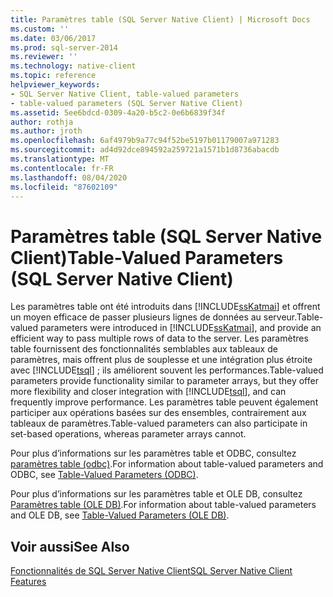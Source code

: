 ```yaml
---
title: Paramètres table (SQL Server Native Client) | Microsoft Docs
ms.custom: ''
ms.date: 03/06/2017
ms.prod: sql-server-2014
ms.reviewer: ''
ms.technology: native-client
ms.topic: reference
helpviewer_keywords:
- SQL Server Native Client, table-valued parameters
- table-valued parameters (SQL Server Native Client)
ms.assetid: 5ee6bdcd-0309-4a20-b5c2-0e6b6839f34f
author: rothja
ms.author: jroth
ms.openlocfilehash: 6af4979b9a77c94f52be5197b01179007a971283
ms.sourcegitcommit: ad4d92dce894592a259721a1571b1d8736abacdb
ms.translationtype: MT
ms.contentlocale: fr-FR
ms.lasthandoff: 08/04/2020
ms.locfileid: "87602109"
---
```

# <a name="table-valued-parameters-sql-server-native-client"></a><span data-ttu-id="4ef7f-102">Paramètres table (SQL Server Native Client)</span><span class="sxs-lookup"><span data-stu-id="4ef7f-102">Table-Valued Parameters (SQL Server Native Client)</span></span>
  <span data-ttu-id="4ef7f-103">Les paramètres table ont été introduits dans [!INCLUDE[ssKatmai](../../../includes/sskatmai-md.md)] et offrent un moyen efficace de passer plusieurs lignes de données au serveur.</span><span class="sxs-lookup"><span data-stu-id="4ef7f-103">Table-valued parameters were introduced in [!INCLUDE[ssKatmai](../../../includes/sskatmai-md.md)], and provide an efficient way to pass multiple rows of data to the server.</span></span> <span data-ttu-id="4ef7f-104">Les paramètres table fournissent des fonctionnalités semblables aux tableaux de paramètres, mais offrent plus de souplesse et une intégration plus étroite avec [!INCLUDE[tsql](../../../includes/tsql-md.md)] ; ils améliorent souvent les performances.</span><span class="sxs-lookup"><span data-stu-id="4ef7f-104">Table-valued parameters provide functionality similar to parameter arrays, but they offer more flexibility and closer integration with [!INCLUDE[tsql](../../../includes/tsql-md.md)], and can frequently improve performance.</span></span> <span data-ttu-id="4ef7f-105">Les paramètres table peuvent également participer aux opérations basées sur des ensembles, contrairement aux tableaux de paramètres.</span><span class="sxs-lookup"><span data-stu-id="4ef7f-105">Table-valued parameters can also participate in set-based operations, whereas parameter arrays cannot.</span></span>  
  
 <span data-ttu-id="4ef7f-106">Pour plus d’informations sur les paramètres table et ODBC, consultez [paramètres table &#40;odbc&#41;](../../native-client-odbc-table-valued-parameters/table-valued-parameters-odbc.md).</span><span class="sxs-lookup"><span data-stu-id="4ef7f-106">For information about table-valued parameters and ODBC, see [Table-Valued Parameters &#40;ODBC&#41;](../../native-client-odbc-table-valued-parameters/table-valued-parameters-odbc.md).</span></span>  
  
 <span data-ttu-id="4ef7f-107">Pour plus d’informations sur les paramètres table et OLE DB, consultez [Paramètres table &#40;OLE DB&#41;](../../native-client-ole-db-table-valued-parameters/table-valued-parameters-ole-db.md).</span><span class="sxs-lookup"><span data-stu-id="4ef7f-107">For information about table-valued parameters and OLE DB, see [Table-Valued Parameters &#40;OLE DB&#41;](../../native-client-ole-db-table-valued-parameters/table-valued-parameters-ole-db.md).</span></span>  
  
## <a name="see-also"></a><span data-ttu-id="4ef7f-108">Voir aussi</span><span class="sxs-lookup"><span data-stu-id="4ef7f-108">See Also</span></span>  
 [<span data-ttu-id="4ef7f-109">Fonctionnalités de SQL Server Native Client</span><span class="sxs-lookup"><span data-stu-id="4ef7f-109">SQL Server Native Client Features</span></span>](sql-server-native-client-features.md)  
  
  
